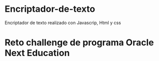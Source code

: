 # Encriptador-de-texto
Encriptador de texto realizado con Javascrip, Html y css
# Reto challenge de programa Oracle Next Education

